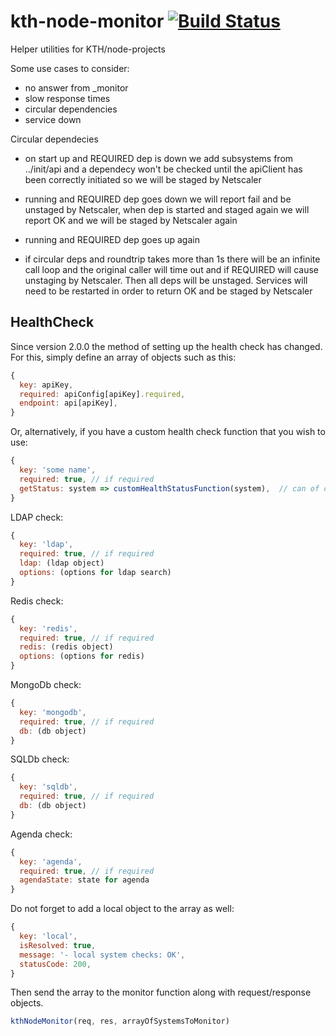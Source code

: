 # kth-node-monitor [![Build Status](https://travis-ci.org/kth/kth-node-monitor.svg?branch=master)](https://travis-ci.org/kth/kth-node-monitor)

Helper utilities for KTH/node-projects

Some use cases to consider:

- no answer from \_monitor
- slow response times
- circular dependencies
- service down

Circular dependecies

- on start up and REQUIRED dep is down
  we add subsystems from ../init/api and a dependecy won't be checked
  until the apiClient has been correctly initiated so we will be staged
  by Netscaler

- running and REQUIRED dep goes down
  we will report fail and be unstaged by Netscaler, when dep is started and
  staged again we will report OK and we will be staged by Netscaler again

- running and REQUIRED dep goes up again

- if circular deps and roundtrip takes more than 1s
  there will be an infinite call loop and the original caller will time out
  and if REQUIRED will cause unstaging by Netscaler. Then all deps will be unstaged.
  Services will need to be restarted in order to return OK and be staged by Netscaler

## HealthCheck

Since version 2.0.0 the method of setting up the health check has changed. For this, simply define an array of objects such as this:
```javascript
{
  key: apiKey,
  required: apiConfig[apiKey].required,
  endpoint: api[apiKey],
}
```
Or, alternatively, if you have a custom health check function that you wish to use:
```javascript
{
  key: 'some name',
  required: true, // if required
  getStatus: system => customHealthStatusFunction(system),  // can of course in this case be abbreviated to simply getStatus: customHealthStatusFunction
}
```
LDAP check:
```javascript
{
  key: 'ldap',
  required: true, // if required
  ldap: (ldap object)
  options: (options for ldap search)
}
```
Redis check:
```javascript
{
  key: 'redis',
  required: true, // if required
  redis: (redis object)
  options: (options for redis)
}
```
MongoDb check:
```javascript
{
  key: 'mongodb',
  required: true, // if required
  db: (db object)
}
```
SQLDb check:
```javascript
{
  key: 'sqldb',
  required: true, // if required
  db: (db object)
}
```
Agenda check:
```javascript
{
  key: 'agenda',
  required: true, // if required
  agendaState: state for agenda
}
```
Do not forget to add a local object to the array as well:
```javascript
{
  key: 'local',
  isResolved: true,
  message: '- local system checks: OK',
  statusCode: 200,
}
```
Then send the array to the monitor function along with request/response objects. 
```javascript
kthNodeMonitor(req, res, arrayOfSystemsToMonitor)
```
